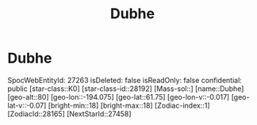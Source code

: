 ﻿---
title: "Dubhe"
location: [61.75,-194.075,80]
type: Station
tags:
- astro/Star

---

# Dubhe

SpocWebEntityId: 27263
isDeleted: false
isReadOnly: false
confidential: public
[star-class::K0]
[star-class-id::28192]
[Mass-sol::]
[name::Dubhe]
[geo-alt::80]
[geo-lon::-194.075]
[geo-lat::61.75]
[geo-lon-v::-0.017]
[geo-lat-v::-0.07]
[bright-min::18]
[bright-max::18]
[Zodiac-index::1]
[ZodiacId::28165]
[NextStarId::27458]

